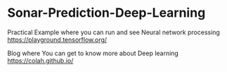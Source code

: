 # Sonar-Prediction-Deep-Learning

Practical Example where you can run and see Neural network processing
https://playground.tensorflow.org/

Blog where You can get to know more about Deep learning
https://colah.github.io/
